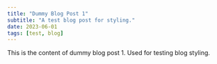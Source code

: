 ```yaml
---
title: "Dummy Blog Post 1"
subtitle: "A test blog post for styling."
date: 2023-06-01
tags: [test, blog]
---
```


This is the content of dummy blog post 1. Used for testing blog styling. 
